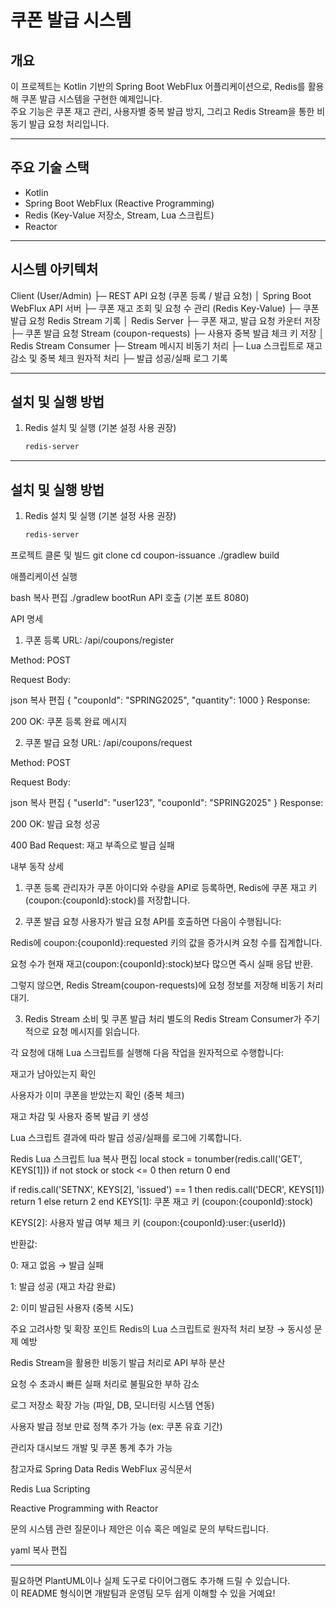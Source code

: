 # 쿠폰 발급 시스템

## 개요

이 프로젝트는 Kotlin 기반의 Spring Boot WebFlux 어플리케이션으로, Redis를 활용해 쿠폰 발급 시스템을 구현한 예제입니다.  
주요 기능은 쿠폰 재고 관리, 사용자별 중복 발급 방지, 그리고 Redis Stream을 통한 비동기 발급 요청 처리입니다.

---

## 주요 기술 스택

- Kotlin
- Spring Boot WebFlux (Reactive Programming)
- Redis (Key-Value 저장소, Stream, Lua 스크립트)
- Reactor

---

## 시스템 아키텍처

Client (User/Admin)
├─ REST API 요청 (쿠폰 등록 / 발급 요청)
│
Spring Boot WebFlux API 서버
├─ 쿠폰 재고 조회 및 요청 수 관리 (Redis Key-Value)
├─ 쿠폰 발급 요청 Redis Stream 기록
│
Redis Server
├─ 쿠폰 재고, 발급 요청 카운터 저장
├─ 쿠폰 발급 요청 Stream (coupon-requests)
├─ 사용자 중복 발급 체크 키 저장
│
Redis Stream Consumer
├─ Stream 메시지 비동기 처리
├─ Lua 스크립트로 재고 감소 및 중복 체크 원자적 처리
├─ 발급 성공/실패 로그 기록


---

## 설치 및 실행 방법

1. Redis 설치 및 실행 (기본 설정 사용 권장)
   ```bash
   redis-server


---

## 설치 및 실행 방법

1. Redis 설치 및 실행 (기본 설정 사용 권장)
   ```bash
   redis-server
프로젝트 클론 및 빌드
git clone <repo-url>
cd coupon-issuance
./gradlew build


애플리케이션 실행

bash
복사
편집
./gradlew bootRun
API 호출 (기본 포트 8080)

API 명세
1. 쿠폰 등록
   URL: /api/coupons/register

Method: POST

Request Body:

json
복사
편집
{
"couponId": "SPRING2025",
"quantity": 1000
}
Response:

200 OK: 쿠폰 등록 완료 메시지

2. 쿠폰 발급 요청
   URL: /api/coupons/request

Method: POST

Request Body:

json
복사
편집
{
"userId": "user123",
"couponId": "SPRING2025"
}
Response:

200 OK: 발급 요청 성공

400 Bad Request: 재고 부족으로 발급 실패

내부 동작 상세
1) 쿠폰 등록
   관리자가 쿠폰 아이디와 수량을 API로 등록하면, Redis에 쿠폰 재고 키(coupon:{couponId}:stock)를 저장합니다.

2) 쿠폰 발급 요청
   사용자가 발급 요청 API를 호출하면 다음이 수행됩니다:

Redis에 coupon:{couponId}:requested 키의 값을 증가시켜 요청 수를 집계합니다.

요청 수가 현재 재고(coupon:{couponId}:stock)보다 많으면 즉시 실패 응답 반환.

그렇지 않으면, Redis Stream(coupon-requests)에 요청 정보를 저장해 비동기 처리 대기.

3) Redis Stream 소비 및 쿠폰 발급 처리
   별도의 Redis Stream Consumer가 주기적으로 요청 메시지를 읽습니다.

각 요청에 대해 Lua 스크립트를 실행해 다음 작업을 원자적으로 수행합니다:

재고가 남아있는지 확인

사용자가 이미 쿠폰을 받았는지 확인 (중복 체크)

재고 차감 및 사용자 중복 발급 키 생성

Lua 스크립트 결과에 따라 발급 성공/실패를 로그에 기록합니다.

Redis Lua 스크립트
lua
복사
편집
local stock = tonumber(redis.call('GET', KEYS[1]))
if not stock or stock <= 0 then return 0 end

if redis.call('SETNX', KEYS[2], 'issued') == 1 then
redis.call('DECR', KEYS[1])
return 1
else
return 2
end
KEYS[1]: 쿠폰 재고 키 (coupon:{couponId}:stock)

KEYS[2]: 사용자 발급 여부 체크 키 (coupon:{couponId}:user:{userId})

반환값:

0: 재고 없음 → 발급 실패

1: 발급 성공 (재고 차감 완료)

2: 이미 발급된 사용자 (중복 시도)

주요 고려사항 및 확장 포인트
Redis의 Lua 스크립트로 원자적 처리 보장 → 동시성 문제 예방

Redis Stream을 활용한 비동기 발급 처리로 API 부하 분산

요청 수 초과시 빠른 실패 처리로 불필요한 부하 감소

로그 저장소 확장 가능 (파일, DB, 모니터링 시스템 연동)

사용자 발급 정보 만료 정책 추가 가능 (ex: 쿠폰 유효 기간)

관리자 대시보드 개발 및 쿠폰 통계 추가 가능

참고자료
Spring Data Redis WebFlux 공식문서

Redis Lua Scripting

Reactive Programming with Reactor

문의
시스템 관련 질문이나 제안은 이슈 혹은 메일로 문의 부탁드립니다.

yaml
복사
편집

---

필요하면 PlantUML이나 실제 도구로 다이어그램도 추가해 드릴 수 있습니다.  
이 README 형식이면 개발팀과 운영팀 모두 쉽게 이해할 수 있을 거예요!







